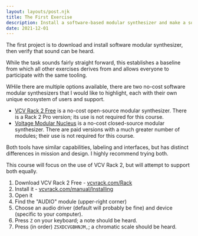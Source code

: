 ```yaml
---
layout: layouts/post.njk
title: The First Exercise
description: Install a software-based modular synthesizer and make a sound.
date: 2021-12-01
---
```

The first project is to download and install software modular synthesizer, then verify that sound can be heard.

While the task sounds fairly straight forward, this establishes a baseline from which all other exercises derives from and allows everyone to participate with the same tooling.

WHile there are multiple options available, there are two no-cost software modular synthesizers that I would like to highlight, each with their own unique ecosystem of users and support.

* [VCV Rack 2 Free](https://vcvrack.com/) is a no-cost open-source modular synthesizer. There is a Rack 2 Pro version; its use is not required for this course.
* [Voltage Modular Nucleus](https://store.cherryaudio.com/bundles/voltage-modular-nucleus) is a no-cost closed-source modular synthesizer. There are paid versions with a much greater number of modules; their use is not required for this course.

Both tools have similar capabilities, labeling and interfaces, but has distinct differences in mission and design. I highly recommend trying both.

This course will focus on the use of VCV Rack 2, but will attempt to support both equally.

1. Download VCV Rack 2 Free - [vcvrack.com/Rack](https://vcvrack.com/Rack)
2. Install it - [vcvrack.com/manual/Installing](https://vcvrack.com/manual/Installing)
3. Open it
4. Find the "AUDIO" module (upper-right corner)
5. Choose an audio driver (default will probably be fine) and device (specific to your computer).
6. Press `Z` on your keyboard; a note should be heard.
7. Press (in order) `ZSXDCVGBHNJM,`; a chromatic scale should be heard.